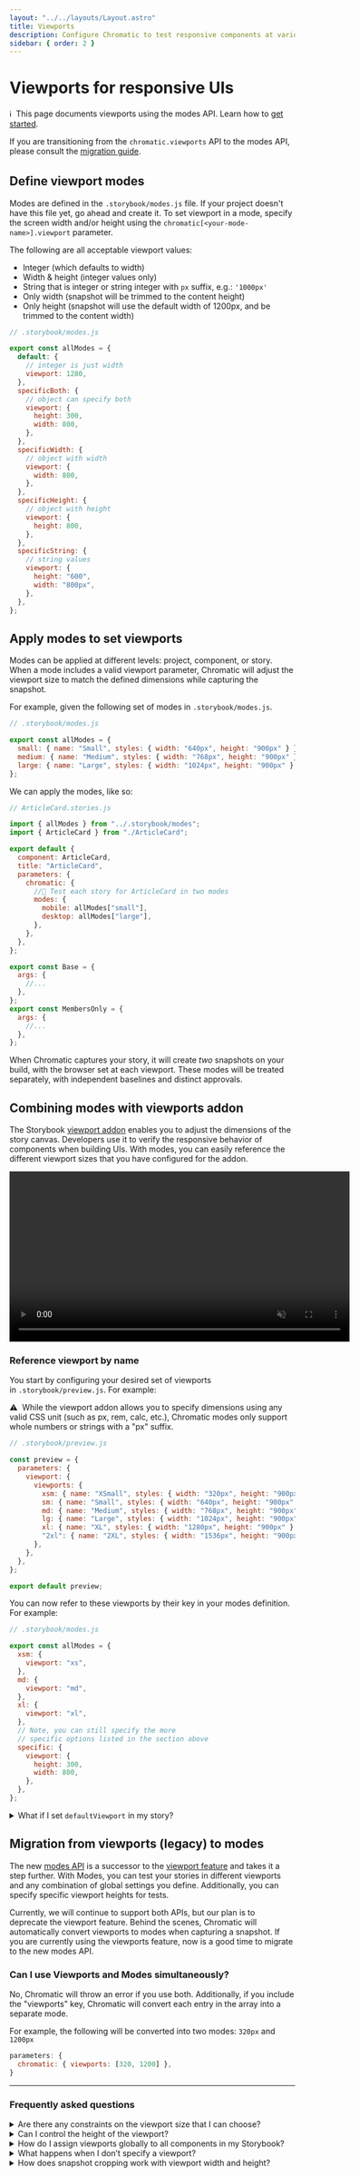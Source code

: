 ```yaml
---
layout: "../../layouts/Layout.astro"
title: Viewports
description: Configure Chromatic to test responsive components at various viewports
sidebar: { order: 2 }
---
```


# Viewports for responsive UIs

<div class="aside" style="margin-bottom: 2rem;">
<p>ℹ️&nbsp;&nbsp;This page documents viewports using the modes API. Learn how to <a href="/docs/modes">get started</a>.</p>

<p style="margin-bottom: 0;">If you are transitioning from the <code>chromatic.viewports</code> API to the modes API, please consult the <a href="#migration-from-viewports-legacy-to-modes">migration guide</a>.</p>
</div>

## Define viewport modes

Modes are defined in the `.storybook/modes.js` file. If your project doesn't have this file yet, go ahead and create it. To set viewport in a mode, specify the screen width and/or height using the `chromatic[<your-mode-name>].viewport` parameter.

The following are all acceptable viewport values:

- Integer (which defaults to width)
- Width & height (integer values only)
- String that is integer or string integer with `px` suffix, e.g.: `'1000px'`
- Only width (snapshot will be trimmed to the content height)
- Only height (snapshot will use the default width of 1200px, and be trimmed to the content width)

```jsx
// .storybook/modes.js

export const allModes = {
  default: {
    // integer is just width
    viewport: 1280,
  },
  specificBoth: {
    // object can specify both
    viewport: {
      height: 300,
      width: 800,
    },
  },
  specificWidth: {
    // object with width
    viewport: {
      width: 800,
    },
  },
  specificHeight: {
    // object with height
    viewport: {
      height: 800,
    },
  },
  specificString: {
    // string values
    viewport: {
      height: "600",
      width: "800px",
    },
  },
};
```

## Apply modes to set viewports

Modes can be applied at different levels: project, component, or story. When a mode includes a valid viewport parameter, Chromatic will adjust the viewport size to match the defined dimensions while capturing the snapshot.

For example, given the following set of modes in `.storybook/modes.js`.

```jsx
// .storybook/modes.js

export const allModes = {
  small: { name: "Small", styles: { width: "640px", height: "900px" } },
  medium: { name: "Medium", styles: { width: "768px", height: "900px" } },
  large: { name: "Large", styles: { width: "1024px", height: "900px" } },
};
```

We can apply the modes, like so:

```jsx
// ArticleCard.stories.js

import { allModes } from "../.storybook/modes";
import { ArticleCard } from "./ArticleCard";

export default {
  component: ArticleCard,
  title: "ArticleCard",
  parameters: {
    chromatic: {
      //🔶 Test each story for ArticleCard in two modes
      modes: {
        mobile: allModes["small"],
        desktop: allModes["large"],
      },
    },
  },
};

export const Base = {
  args: {
    //...
  },
};
export const MembersOnly = {
  args: {
    //...
  },
};
```

When Chromatic captures your story, it will create *two* snapshots on your build, with the browser set at each viewport. These modes will be treated separately, with independent baselines and distinct approvals.

## Combining modes with viewports addon

The Storybook [viewport addon](https://storybook.js.org/docs/react/essentials/viewport) enables you to adjust the dimensions of the story canvas. Developers use it to verify the responsive behavior of components when building UIs. With modes, you can easily reference the different viewport sizes that you have configured for the addon.

<video autoPlay muted playsInline loop width="600px" class="center">
  <source src="/docs/assets/addon-viewports-optimized.mp4" type="video/mp4" />
</video>

### Reference viewport by name

You start by configuring your desired set of viewports in `.storybook/preview.js`. For example:

<div class="aside">
⚠️&nbsp;&nbsp;While the viewport addon allows you to specify dimensions using any valid CSS unit (such as px, rem, calc, etc.), Chromatic modes only support whole numbers or strings with a "px" suffix.
</div>

```js
// .storybook/preview.js

const preview = {
  parameters: {
    viewport: {
      viewports: {
        xsm: { name: "XSmall", styles: { width: "320px", height: "900px" } },
        sm: { name: "Small", styles: { width: "640px", height: "900px" } },
        md: { name: "Medium", styles: { width: "768px", height: "900px" } },
        lg: { name: "Large", styles: { width: "1024px", height: "900px" } },
        xl: { name: "XL", styles: { width: "1280px", height: "900px" } },
        "2xl": { name: "2XL", styles: { width: "1536px", height: "900px" } },
      },
    },
  },
};

export default preview;
```

You can now refer to these viewports by their key in your modes definition. For example:

```jsx
// .storybook/modes.js

export const allModes = {
  xsm: {
    viewport: "xs",
  },
  md: {
    viewport: "md",
  },
  xl: {
    viewport: "xl",
  },
  // Note, you can still specify the more
  // specific options listed in the section above
  specific: {
    viewport: {
      height: 300,
      width: 800,
    },
  },
};
```

<details>
<summary>What if I set <code>defaultViewport</code> in my story?</summary>

You have the ability to configure the default viewport for stories at different levels: project, component, or story. This can be done by setting the `parameters.viewport` value. By adjusting this setting, you can control the dimensions of the story canvas when viewing it in the browser using Storybook.

However, it's important to note that when capturing snapshots, Chromatic will ignore `defaultViewport` and size the viewport based on the configuration within the mode.

In the example below, `MyStory` will use `md` viewport size when viewed in the browser. However, the two snapshots will use `lg` and `xl` viewport sizes respectively.

```jsx
// MyComponent.stories.jsx

import type { Meta, StoryObj } from '@storybook/react';
import { allModes } from '../.storybook/modes';
import { MyComponent } from './MyComponent';

const meta: Meta<typeof MyComponent> = {
  component: MyComponent,
  title: 'MyComponent',
};

export default meta;
type Story = StoryObj<typeof MyComponent>;

export const MyStory: Story = {
  parameters: {
    viewport: {
      defaultViewport: 'md',
    },
    chromatic: {
      modes: {
        lg: allModes['lg'],
        xl: allModes['xl'],
      },
    },
  },
};
```

</details>

## Migration from viewports (legacy) to modes

The new [modes API](/docs/modes) is a successor to the [viewport feature](/docs/legacy-viewports) and takes it a step further. With Modes, you can test your stories in different viewports and any combination of global settings you define. Additionally, you can specify specific viewport heights for tests.

Currently, we will continue to support both APIs, but our plan is to deprecate the viewport feature. Behind the scenes, Chromatic will automatically convert viewports to modes when capturing a snapshot. If you are currently using the viewports feature, now is a good time to migrate to the new modes API.

### Can I use Viewports and Modes simultaneously?

No, Chromatic will throw an error if you use both. Additionally, if you include the "viewports" key, Chromatic will convert each entry in the array into a separate mode.

For example, the following will be converted into two modes: `320px` and `1200px`

```jsx
parameters: {
  chromatic: { viewports: [320, 1200] },
}
```

---

### Frequently asked questions

<details>
<summary>Are there any constraints on the viewport size that I can choose?</summary>

A width or height can be any whole number between 200 and 2560 pixels. The maximum number of pixels per snapshot is 25,000,000.

</details>

<details>
<summary>Can I control the height of the viewport?</summary>

Yes, you can control the height using the `viewport.height` property.

If no height is specified, Chromatic will capture a snapshot based on the intrinsic height of the root container.

```jsx
// MyComponent.stories.js

import { MyComponent } from "./MyComponent";

export default {
  component: MyComponent,
  title: "MyComponent",
  parameters: {
    chromatic: {
      modes: {
        small: {
          viewport: {
            height: 300,
            width: 800,
          },
        },
      },
    },
  },
};
```

</details>

<details>
<summary>How do I assign viewports globally to all components in my Storybook?</summary>

We don’t recommend this in most cases because each viewport is treated independently and snapshots must be approved as such.

But if you really want to assign project level modes, you can do so by setting the `chromatic.modes` parameter in [`.storybook/preview.js`](https://storybook.js.org/docs/react/configure/overview#configure-story-rendering):

```jsx
// .storybook/preview.js

import { allModes } from "../.storybook/modes";

const preview = {
  parameters: {
    chromatic: {
      modes: {
        light: allModes["light"],
        dark: allModes["dark"],
      },
    },
  },
};

export default preview;
```

</details>

<details>
<summary>What happens when I don’t specify a viewport?</summary>

Chromatic defaults to a viewport of width 1200px and height 900px.

</details>

</details>

<details>
<summary>How does snapshot cropping work with viewport width and height?</summary>

When you add a viewport, Chromatic will size the browser’s viewport to the defined width and height. It will then take a snapshot and [crop](/docs/snapshots/#3-take-a-screenshot-and-crop-it-to-the-dimensions-of-the-ui) it to the bounding box of the component. This eliminates negative space around snapshots, reducing the visual information you must review.

If you haven't set a viewport height, Chromatic will capture the full height of the rendered UI. If you have set a viewport height, Chromatic will capture up to the specified height and not the rest of the UI that would be offscreen.

</details>